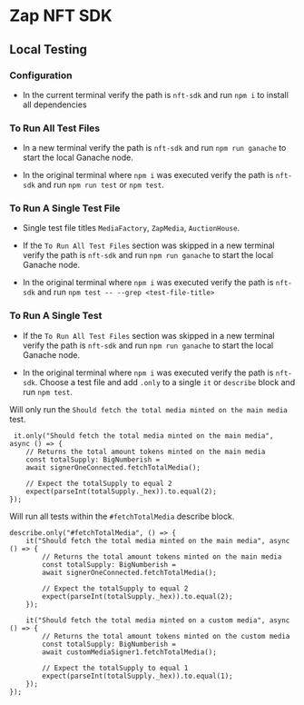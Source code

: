 # Zap NFT SDK

## Local Testing

### Configuration

- In the current terminal verify the path is `nft-sdk` and run `npm i` to install all dependencies

### To Run All Test Files

- In a new terminal verify the path is `nft-sdk` and run `npm run ganache` to start the local Ganache node.

- In the original terminal where `npm i` was executed verify the path is `nft-sdk` and run `npm run test` or `npm test`.

### To Run A Single Test File

- Single test file titles `MediaFactory`, `ZapMedia`, `AuctionHouse`.

- If the `To Run All Test Files` section was skipped in a new terminal verify the path is `nft-sdk` and run `npm run ganache` to start the local Ganache node.

- In the original terminal where `npm i` was executed verify the path is `nft-sdk` and run `npm test -- --grep <test-file-title>`

### To Run A Single Test

- If the `To Run All Test Files` section was skipped in a new terminal verify the path is `nft-sdk` and run `npm run ganache` to start the local Ganache node.

- In the original terminal where `npm i` was executed verify the path is `nft-sdk`. Choose a test file and add `.only` to a single `it` or `describe` block and run `npm test`.

Will only run the `Should fetch the total media minted on the main media` test.

```
 it.only("Should fetch the total media minted on the main media", async () => {
    // Returns the total amount tokens minted on the main media
    const totalSupply: BigNumberish =
    await signerOneConnected.fetchTotalMedia();

    // Expect the totalSupply to equal 2
    expect(parseInt(totalSupply._hex)).to.equal(2);
});
```

Will run all tests within the `#fetchTotalMedia` describe block.

```
describe.only("#fetchTotalMedia", () => {
    it("Should fetch the total media minted on the main media", async () => {
        // Returns the total amount tokens minted on the main media
        const totalSupply: BigNumberish =
        await signerOneConnected.fetchTotalMedia();

        // Expect the totalSupply to equal 2
        expect(parseInt(totalSupply._hex)).to.equal(2);
    });

    it("Should fetch the total media minted on a custom media", async () => {
        // Returns the total amount tokens minted on the custom media
        const totalSupply: BigNumberish =
        await customMediaSigner1.fetchTotalMedia();

        // Expect the totalSupply to equal 1
        expect(parseInt(totalSupply._hex)).to.equal(1);
    });
});
```
